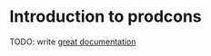 # Introduction to prodcons

TODO: write [great documentation](http://jacobian.org/writing/what-to-write/)
